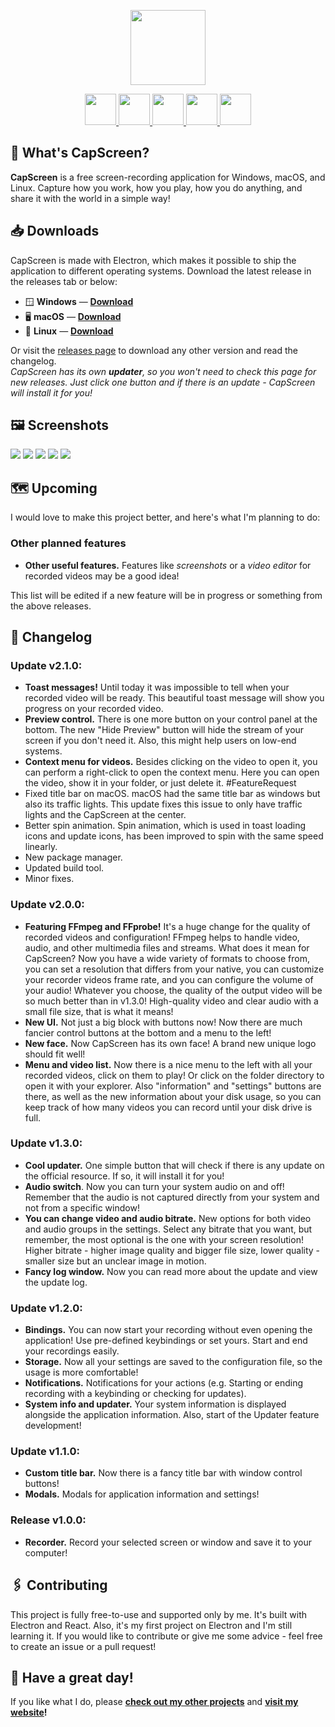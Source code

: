 <p align='center'><img src="https://raw.githubusercontent.com/PAXANDDOS/PAXANDDOS/main/CapScreen/icon.svg" height="120"></p>
<p align="center">
        <a href="https://www.electronjs.org/" target="_blank">
            <img src="https://upload.wikimedia.org/wikipedia/commons/9/91/Electron_Software_Framework_Logo.svg" height="50">
        </a>
        <a href="https://reactjs.org/" target="_blank">
            <img src="https://upload.wikimedia.org/wikipedia/commons/a/a7/React-icon.svg" height="50">
        </a>
        <a href="https://vitejs.dev/" target="_blank">
            <img src="https://vitejs.dev/logo.svg" height="50">
        </a>
        <a href="https://www.typescriptlang.org/" target="_blank">
            <img src="https://upload.wikimedia.org/wikipedia/commons/4/4c/Typescript_logo_2020.svg" height="50">
        </a>
        <a href="https://sass-lang.com/" target="_blank">
            <img src="https://upload.wikimedia.org/wikipedia/commons/9/96/Sass_Logo_Color.svg" height="50">
        </a>
</p>

## :thinking: What's CapScreen?

**CapScreen** is a free screen-recording application for Windows, macOS, and Linux. Capture how you work, how you play, how you do anything, and share it with the world in a simple way!

## :inbox_tray: Downloads

CapScreen is made with Electron, which makes it possible to ship the application to different operating systems.
Download the latest release in the releases tab or below:

-   :window: **Windows** — [**Download**](https://github.com/PAXANDDOS/CapScreen-electron/releases/download/v2.1.0/CapScreen-Setup.exe)
-   :desktop_computer: **macOS** — [**Download**](https://github.com/PAXANDDOS/CapScreen-electron/releases/download/v2.1.0/CapScreen-Installer.dmg)
-   :penguin: **Linux** — [**Download**](https://github.com/PAXANDDOS/CapScreen-electron/releases/download/v2.1.0/CapScreen-Installer.AppImage)

Or visit the [releases page](https://github.com/PAXANDDOS/CapScreen-electron/releases) to download any other version and read the changelog.  
_CapScreen has its own **updater**, so you won't need to check this page for new releases. Just click one button and if there is an update - CapScreen will install it for you!_

## :framed_picture: Screenshots

![](https://raw.githubusercontent.com/PAXANDDOS/PAXANDDOS/main/CapScreen/screenshots/default.png)
![](https://raw.githubusercontent.com/PAXANDDOS/PAXANDDOS/main/CapScreen/screenshots/game.png)
![](https://raw.githubusercontent.com/PAXANDDOS/PAXANDDOS/main/CapScreen/screenshots/about.png)
![](https://raw.githubusercontent.com/PAXANDDOS/PAXANDDOS/main/CapScreen/screenshots/settings.png)
![](https://raw.githubusercontent.com/PAXANDDOS/PAXANDDOS/main/CapScreen/screenshots/updater.png)

## :world_map: Upcoming

I would love to make this project better, and here's what I'm planning to do:

### Other planned features

-   **Other useful features.** Features like _screenshots_ or a _video editor_ for recorded videos may be a good idea!

This list will be edited if a new feature will be in progress or something from the above releases.

## :memo: Changelog

### Update v2.1.0:

-   **Toast messages!** Until today it was impossible to tell when your recorded video will be ready. This beautiful toast message will show you progress on your recorded video.
-   **Preview control.** There is one more button on your control panel at the bottom. The new "Hide Preview" button will hide the stream of your screen if you don't need it. Also, this might help users on low-end systems.
-   **Context menu for videos.** Besides clicking on the video to open it, you can perform a right-click to open the context menu. Here you can open the video, show it in your folder, or just delete it. #FeatureRequest
-   Fixed title bar on macOS. macOS had the same title bar as windows but also its traffic lights. This update fixes this issue to only have traffic lights and the CapScreen at the center.
-   Better spin animation. Spin animation, which is used in toast loading icons and update icons, has been improved to spin with the same speed linearly.
-   New package manager.
-   Updated build tool.
-   Minor fixes.

### Update v2.0.0:

-   **Featuring FFmpeg and FFprobe!** It's a huge change for the quality of recorded videos and configuration! FFmpeg helps to handle video, audio, and other multimedia files and streams. What does it mean for CapScreen? Now you have a wide variety of formats to choose from, you can set a resolution that differs from your native, you can customize your recorder videos frame rate, and you can configure the volume of your audio! Whatever you choose, the quality of the output video will be so much better than in v1.3.0! High-quality video and clear audio with a small file size, that is what it means!
-   **New UI.** Not just a big block with buttons now! Now there are much fancier control buttons at the bottom and a menu to the left!
-   **New face.** Now CapScreen has its own face! A brand new unique logo should fit well!
-   **Menu and video list.** Now there is a nice menu to the left with all your recorded videos, click on them to play! Or click on the folder directory to open it with your explorer. Also "information" and "settings" buttons are there, as well as the new information about your disk usage, so you can keep track of how many videos you can record until your disk drive is full.

### Update v1.3.0:

-   **Cool updater.** One simple button that will check if there is any update on the official resource. If so, it will install it for you!
-   **Audio switch**. Now you can turn your system audio on and off! Remember that the audio is not captured directly from your system and not from a specific window!
-   **You can change video and audio bitrate.** New options for both video and audio groups in the settings. Select any bitrate that you want, but remember, the most optional is the one with your screen resolution! Higher bitrate - higher image quality and bigger file size, lower quality - smaller size but an unclear image in motion.
-   **Fancy log window.** Now you can read more about the update and view the update log.

### Update v1.2.0:

-   **Bindings.** You can now start your recording without even opening the application! Use pre-defined keybindings or set yours. Start and end your recordings easily.
-   **Storage.** Now all your settings are saved to the configuration file, so the usage is more comfortable!
-   **Notifications.** Notifications for your actions (e.g. Starting or ending recording with a keybinding or checking for updates).
-   **System info and updater.** Your system information is displayed alongside the application information. Also, start of the Updater feature development!

### Update v1.1.0:

-   **Custom title bar.** Now there is a fancy title bar with window control buttons!
-   **Modals.** Modals for application information and settings!

### Release v1.0.0:

-   **Recorder.** Record your selected screen or window and save it to your computer!

## :paperclips: Contributing

This project is fully free-to-use and supported only by me. It's built with Electron and React. Also, it's my first project on Electron and I'm still learning it. If you would like to contribute or give me some advice - feel free to create an issue or a pull request!

## :fox_face: Have a great day!

If you like what I do, please **[check out my other projects](https://github.com/PAXANDDOS?tab=repositories)** and **[visit my website](https://paxanddos.github.io)!**
